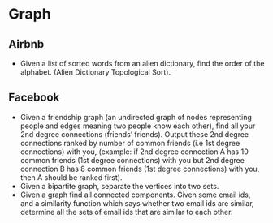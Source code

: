 Graph
==

## Airbnb

- Given a list of sorted words from an alien dictionary, find the order of the alphabet. (Alien Dictionary Topological Sort).

## Facebook

- Given a friendship graph (an undirected graph of nodes representing people and edges meaning two people know each other), find all your 2nd degree connections (friends’ friends). Output these 2nd degree connections ranked by number of common friends (i.e 1st degree connections) with you, (example: if 2nd degree connection A has 10 common friends (1st degree connections) with you but 2nd degree connection B has 8 common friends (1st degree connections) with you, then A should be ranked first).
- Given a bipartite graph, separate the vertices into two sets.
- Given a graph find all connected components. Given some email ids, and a similarity function which says whether two email ids are similar, determine all the sets of email ids that are similar to each other.

